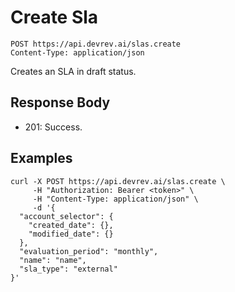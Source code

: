 # Create Sla

```http
POST https://api.devrev.ai/slas.create
Content-Type: application/json
```

Creates an SLA in draft status.



## Response Body

- 201: Success.

## Examples

```shell
curl -X POST https://api.devrev.ai/slas.create \
     -H "Authorization: Bearer <token>" \
     -H "Content-Type: application/json" \
     -d '{
  "account_selector": {
    "created_date": {},
    "modified_date": {}
  },
  "evaluation_period": "monthly",
  "name": "name",
  "sla_type": "external"
}'
```